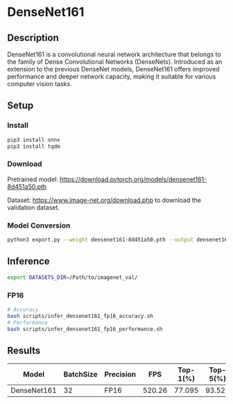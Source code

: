 # DenseNet161

## Description

DenseNet161 is a convolutional neural network architecture that belongs to the family of Dense Convolutional Networks (DenseNets). Introduced as an extension to the previous DenseNet models, DenseNet161 offers improved performance and deeper network capacity, making it suitable for various computer vision tasks.

## Setup

### Install

```bash
pip3 install onnx
pip3 install tqdm
```

### Download

Pretrained model: <https://download.pytorch.org/models/densenet161-8d451a50.pth>

Dataset: <https://www.image-net.org/download.php> to download the validation dataset.

### Model Conversion

```bash
python3 export.py --weight densenet161-8d451a50.pth --output densenet161.onnx
```

## Inference

```bash
export DATASETS_DIR=/Path/to/imagenet_val/
```

### FP16

```bash
# Accuracy
bash scripts/infer_densenet161_fp16_accuracy.sh
# Performance
bash scripts/infer_densenet161_fp16_performance.sh
```

## Results

Model       |BatchSize  |Precision |FPS      |Top-1(%) |Top-5(%)
------------|-----------|----------|---------|---------|--------
DenseNet161 |    32     |   FP16   | 520.26  | 77.095  | 93.526
